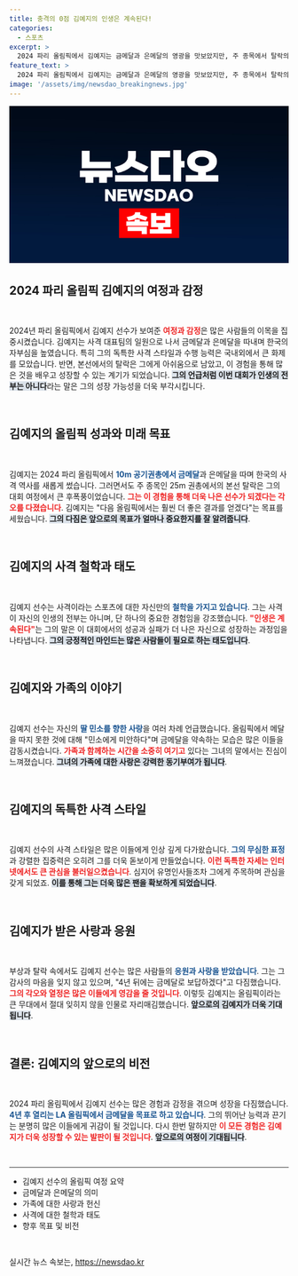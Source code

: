 ```yaml
---
title: 충격의 0점 김예지의 인생은 계속된다!
categories:
  - 스포츠
excerpt: >
  2024 파리 올림픽에서 김예지는 금메달과 은메달의 영광을 맛보았지만, 주 종목에서 탈락의 아쉬움을 남겼다. “다음에는 금메달을 꼭 가져오겠다”는 그의 다짐이 더욱 빛나는 순간이었다.
feature_text: >
  2024 파리 올림픽에서 김예지는 금메달과 은메달의 영광을 맛보았지만, 주 종목에서 탈락의 아쉬움을 남겼다. “다음에는 금메달을 꼭 가져오겠다”는 그의 다짐이 더욱 빛나는 순간이었다.
image: '/assets/img/newsdao_breakingnews.jpg'
---
```


<p><img src="/assets/img/newsdao_breakingnews.jpg" alt="firstkoreanews 속보" /></p>

<h2 data-ke-size="size26">2024 파리 올림픽 김예지의 여정과 감정</h2>

<p data-ke-size="size16">&nbsp;</p>

<p>2024년 파리 올림픽에서 김예지 선수가 보여준 <b><span style="color: #ee2323;">여정과 감정</span></b>은 많은 사람들의 이목을 집중시켰습니다. 김예지는 사격 대표팀의 일원으로 나서 금메달과 은메달을 따내며 한국의 자부심을 높였습니다. 특히 그의 독특한 사격 스타일과 수행 능력은 국내외에서 큰 화제를 모았습니다. 반면, 본선에서의 탈락은 그에게 아쉬움으로 남았고, 이 경험을 통해 많은 것을 배우고 성장할 수 있는 계기가 되었습니다. <b><span style="background-color: #21538527;">그의 언급처럼 이번 대회가 인생의 전부는 아니다</span></b>라는 말은 그의 성장 가능성을 더욱 부각시킵니다.<br></p>

<p data-ke-size="size16">&nbsp;</p>

<h2 data-ke-size="size26">김예지의 올림픽 성과와 미래 목표</h2>

<p data-ke-size="size16">&nbsp;</p>

<p>김예지는 2024 파리 올림픽에서 <b><span style="color: #1a5490;">10m 공기권총에서 금메달</span></b>과 은메달을 따며 한국의 사격 역사를 새롭게 썼습니다. 그러면서도 주 종목인 25m 권총에서의 본선 탈락은 그의 대회 여정에서 큰 후폭풍이었습니다. <b><span style="color: #ee2323;">그는 이 경험을 통해 더욱 나은 선수가 되겠다는 각오를 다졌습니다</span></b>. 김예지는 "다음 올림픽에서는 훨씬 더 좋은 결과를 얻겠다"는 목표를 세웠습니다. <b><span style="background-color: #21538527;">그의 다짐은 앞으로의 목표가 얼마나 중요한지를 잘 알려줍니다</span></b>.<br></p>

<p data-ke-size="size16">&nbsp;</p>

<h2 data-ke-size="size26">김예지의 사격 철학과 태도</h2>

<p data-ke-size="size16">&nbsp;</p>

<p>김예지 선수는 사격이라는 스포츠에 대한 자신만의 <b><span style="color: #1a5490;">철학을 가지고 있습니다</span></b>. 그는 사격이 자신의 인생의 전부는 아니며, 단 하나의 중요한 경험임을 강조했습니다. <b><span style="color: #ee2323;">"인생은 계속된다"</span></b>는 그의 말은 이 대회에서의 성공과 실패가 더 나은 자신으로 성장하는 과정임을 나타냅니다. <b><span style="background-color: #21538527;">그의 긍정적인 마인드는 많은 사람들이 필요로 하는 태도입니다</span></b>.<br></p>

<p data-ke-size="size16">&nbsp;</p>

<h2 data-ke-size="size26">김예지와 가족의 이야기</h2>

<p data-ke-size="size16">&nbsp;</p>

<p>김예지 선수는 자신의 <b><span style="color: #1a5490;">딸 민소를 향한 사랑</span></b>을 여러 차례 언급했습니다. 올림픽에서 메달을 따지 못한 것에 대해 "민소에게 미안하다"며 금메달을 약속하는 모습은 많은 이들을 감동시켰습니다. <b><span style="color: #ee2323;">가족과 함께하는 시간을 소중히 여기고</span></b> 있다는 그녀의 말에서는 진심이 느껴졌습니다. <b><span style="background-color: #21538527;">그녀의 가족에 대한 사랑은 강력한 동기부여가 됩니다</span></b>.<br></p>

<p data-ke-size="size16">&nbsp;</p>

<h2 data-ke-size="size26">김예지의 독특한 사격 스타일</h2>

<p data-ke-size="size16">&nbsp;</p>

<p>김예지 선수의 사격 스타일은 많은 이들에게 인상 깊게 다가왔습니다. <b><span style="color: #1a5490;">그의 무심한 표정</span></b>과 강렬한 집중력은 오히려 그를 더욱 돋보이게 만들었습니다. <b><span style="color: #ee2323;">이런 독특한 자세는 인터넷에서도 큰 관심을 불러일으켰습니다</span></b>. 심지어 유명인사들조차 그에게 주목하며 관심을 갖게 되었죠. <b><span style="background-color: #21538527;">이를 통해 그는 더욱 많은 팬을 확보하게 되었습니다</span></b>.<br></p>

<p data-ke-size="size16">&nbsp;</p>

<h2 data-ke-size="size26">김예지가 받은 사랑과 응원</h2>

<p data-ke-size="size16">&nbsp;</p>

<p>부상과 탈락 속에서도 김예지 선수는 많은 사람들의 <b><span style="color: #1a5490;">응원과 사랑을 받았습니다</span></b>. 그는 그 감사의 마음을 잊지 않고 있으며, "4년 뒤에는 금메달로 보답하겠다"고 다짐했습니다. <b><span style="color: #ee2323;">그의 각오와 열정은 많은 이들에게 영감을 줄 것입니다</span></b>. 이렇듯 김예지는 올림픽이라는 큰 무대에서 절대 잊히지 않을 인물로 자리매김했습니다. <b><span style="background-color: #21538527;">앞으로의 김예지가 더욱 기대됩니다</span></b>.<br></p>

<p data-ke-size="size16">&nbsp;</p>

<h2 data-ke-size="size26">결론: 김예지의 앞으로의 비전</h2>

<p data-ke-size="size16">&nbsp;</p>

<p>2024 파리 올림픽에서 김예지 선수는 많은 경험과 감정을 겪으며 성장을 다짐했습니다. <b><span style="color: #1a5490;">4년 후 열리는 LA 올림픽에서 금메달을 목표로 하고 있습니다</span></b>. 그의 뛰어난 능력과 끈기는 분명히 많은 이들에게 귀감이 될 것입니다. 다시 한번 말하지만 <b><span style="color: #ee2323;">이 모든 경험은 김예지가 더욱 성장할 수 있는 발판이 될 것입니다</span></b>.  <b><span style="background-color: #21538527;">앞으로의 여정이 기대됩니다</span></b>.<br></p>

<p data-ke-size="size16">&nbsp;</p>

<hr style="height:1px;border:none;color:#333;background-color:#333;" />

<ul>
    <li>김예지 선수의 올림픽 여정 요약</li>
    <li>금메달과 은메달의 의미</li>
    <li>가족에 대한 사랑과 헌신</li>
    <li>사격에 대한 철학과 태도</li>
    <li>향후 목표 및 비전</li>
</ul>

<p data-ke-size="size16">&nbsp;</p>
실시간 뉴스 속보는, <a href="https://newsdao.kr" rel="dofollow">https://newsdao.kr</a>


